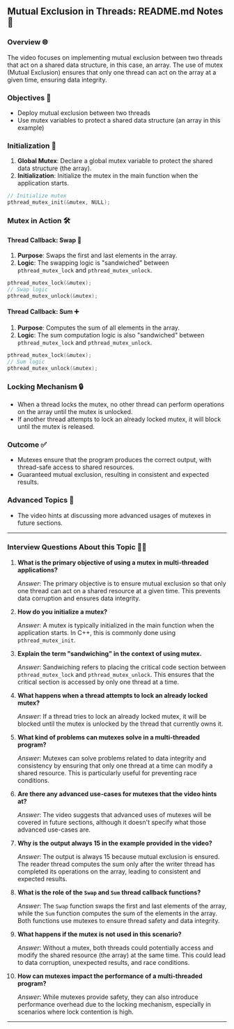 ## Mutual Exclusion in Threads: README.md Notes 📝

### Overview 🌐

The video focuses on implementing mutual exclusion between two threads that act on a shared data structure, in this case, an array. The use of mutex (Mutual Exclusion) ensures that only one thread can act on the array at a given time, ensuring data integrity.

### Objectives 🎯

- Deploy mutual exclusion between two threads
- Use mutex variables to protect a shared data structure (an array in this example)

### Initialization 🏁

1. **Global Mutex**: Declare a global mutex variable to protect the shared data structure (the array).
2. **Initialization**: Initialize the mutex in the main function when the application starts.

  ```cpp
  // Initialize mutex
  pthread_mutex_init(&mutex, NULL);
  ```

### Mutex in Action 🛠

#### Thread Callback: Swap 🔄

1. **Purpose**: Swaps the first and last elements in the array.
2. **Logic**: The swapping logic is "sandwiched" between `pthread_mutex_lock` and `pthread_mutex_unlock`.

  ```cpp
  pthread_mutex_lock(&mutex);
  // Swap logic
  pthread_mutex_unlock(&mutex);
  ```

#### Thread Callback: Sum ➕

1. **Purpose**: Computes the sum of all elements in the array.
2. **Logic**: The sum computation logic is also "sandwiched" between `pthread_mutex_lock` and `pthread_mutex_unlock`.

  ```cpp
  pthread_mutex_lock(&mutex);
  // Sum logic
  pthread_mutex_unlock(&mutex);
  ```

### Locking Mechanism 🔒

- When a thread locks the mutex, no other thread can perform operations on the array until the mutex is unlocked.
- If another thread attempts to lock an already locked mutex, it will block until the mutex is released.

### Outcome ✅

- Mutexes ensure that the program produces the correct output, with thread-safe access to shared resources.
- Guaranteed mutual exclusion, resulting in consistent and expected results.

### Advanced Topics 🚀

- The video hints at discussing more advanced usages of mutexes in future sections.

---

### Interview Questions About this Topic 🤔💡

1. **What is the primary objective of using a mutex in multi-threaded applications?**

   *Answer*: The primary objective is to ensure mutual exclusion so that only one thread can act on a shared resource at a given time. This prevents data corruption and ensures data integrity.

2. **How do you initialize a mutex?**

   *Answer*: A mutex is typically initialized in the main function when the application starts. In C++, this is commonly done using `pthread_mutex_init`.

3. **Explain the term "sandwiching" in the context of using mutex.**

   *Answer*: Sandwiching refers to placing the critical code section between `pthread_mutex_lock` and `pthread_mutex_unlock`. This ensures that the critical section is accessed by only one thread at a time.

4. **What happens when a thread attempts to lock an already locked mutex?**

   *Answer*: If a thread tries to lock an already locked mutex, it will be blocked until the mutex is unlocked by the thread that currently owns it.

5. **What kind of problems can mutexes solve in a multi-threaded program?**

   *Answer*: Mutexes can solve problems related to data integrity and consistency by ensuring that only one thread at a time can modify a shared resource. This is particularly useful for preventing race conditions.

6. **Are there any advanced use-cases for mutexes that the video hints at?**

   *Answer*: The video suggests that advanced uses of mutexes will be covered in future sections, although it doesn't specify what those advanced use-cases are.

7. **Why is the output always 15 in the example provided in the video?**

   *Answer*: The output is always 15 because mutual exclusion is ensured. The reader thread computes the sum only after the writer thread has completed its operations on the array, leading to consistent and expected results.

8. **What is the role of the `Swap` and `Sum` thread callback functions?**

   *Answer*: The `Swap` function swaps the first and last elements of the array, while the `Sum` function computes the sum of the elements in the array. Both functions use mutexes to ensure thread safety and data integrity.

9. **What happens if the mutex is not used in this scenario?**

   *Answer*: Without a mutex, both threads could potentially access and modify the shared resource (the array) at the same time. This could lead to data corruption, unexpected results, and race conditions.

10. **How can mutexes impact the performance of a multi-threaded program?**

    *Answer*: While mutexes provide safety, they can also introduce performance overhead due to the locking mechanism, especially in scenarios where lock contention is high.

---
